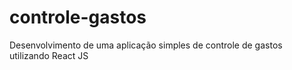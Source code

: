 # controle-gastos
Desenvolvimento de uma aplicação simples de controle de gastos utilizando React JS
